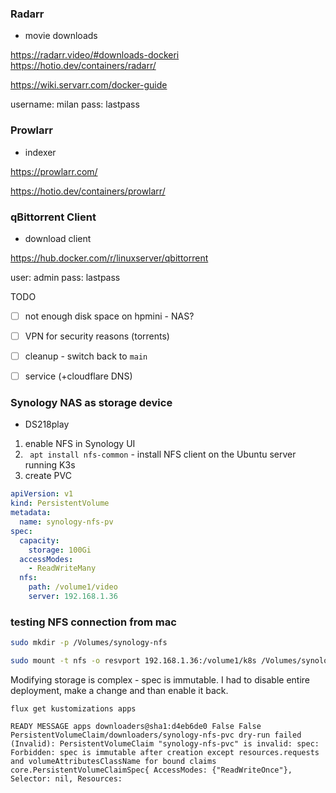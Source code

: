 ### Radarr

- movie downloads

https://radarr.video/#downloads-dockeri
https://hotio.dev/containers/radarr/

https://wiki.servarr.com/docker-guide


username: milan
pass: lastpass

### Prowlarr

- indexer

https://prowlarr.com/

https://hotio.dev/containers/prowlarr/


### qBittorrent Client

- download client

https://hub.docker.com/r/linuxserver/qbittorrent

user: admin
pass: lastpass

TODO

- [ ] not enough disk space on hpmini - NAS?
- [ ] VPN for security reasons (torrents)
- [ ] cleanup - switch back to `main`
- [ ] service (+cloudflare DNS)


### Synology NAS as storage device

- DS218play

1. enable NFS in Synology UI
2. ` apt install nfs-common` - install NFS client on the Ubuntu server running K3s
3. create PVC

```yaml
apiVersion: v1  
kind: PersistentVolume  
metadata:  
  name: synology-nfs-pv  
spec:  
  capacity:  
    storage: 100Gi  
  accessModes:  
    - ReadWriteMany  
  nfs:  
    path: /volume1/video 
    server: 192.168.1.36
```


### testing NFS connection from mac

```bash
sudo mkdir -p /Volumes/synology-nfs

sudo mount -t nfs -o resvport 192.168.1.36:/volume1/k8s /Volumes/synology-nfs
```


Modifying storage is complex - spec is immutable. I had to disable entire deployment, make a change and than enable it back.


```
flux get kustomizations apps

READY MESSAGE apps downloaders@sha1:d4eb6de0 False False PersistentVolumeClaim/downloaders/synology-nfs-pvc dry-run failed (Invalid): PersistentVolumeClaim "synology-nfs-pvc" is invalid: spec: Forbidden: spec is immutable after creation except resources.requests and volumeAttributesClassName for bound claims core.PersistentVolumeClaimSpec{ AccessModes: {"ReadWriteOnce"}, Selector: nil, Resources:
```